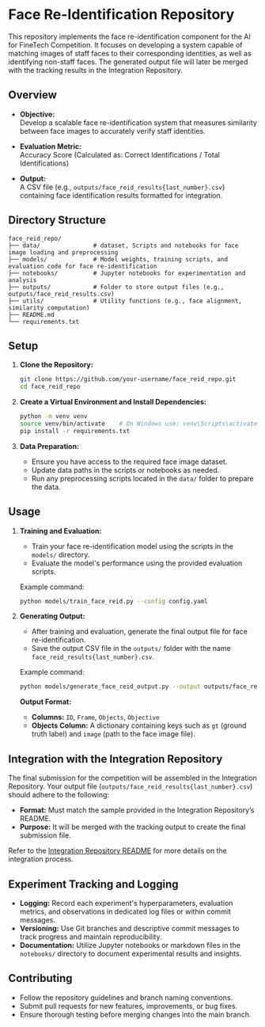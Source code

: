 # Face Re-Identification Repository

This repository implements the face re-identification component for the AI for FineTech Competition. It focuses on developing a system capable of matching images of staff faces to their corresponding identities, as well as identifying non-staff faces. The generated output file will later be merged with the tracking results in the Integration Repository.

## Overview

- **Objective:**  
  Develop a scalable face re-identification system that measures similarity between face images to accurately verify staff identities.
  
- **Evaluation Metric:**  
  Accuracy Score (Calculated as: Correct Identifications / Total Identifications)
  
- **Output:**  
  A CSV file (e.g., `outputs/face_reid_results{last_number}.csv`) containing face identification results formatted for integration.

## Directory Structure

```
face_reid_repo/
├── data/               # dataset, Scripts and notebooks for face image loading and preprocessing
├── models/             # Model weights, training scripts, and evaluation code for face re-identification
├── notebooks/          # Jupyter notebooks for experimentation and analysis
├── outputs/            # Folder to store output files (e.g., outputs/face_reid_results.csv)
├── utils/              # Utility functions (e.g., face alignment, similarity computation)
├── README.md           
└── requirements.txt   
```

## Setup

1. **Clone the Repository:**

   ```bash
   git clone https://github.com/your-username/face_reid_repo.git
   cd face_reid_repo
   ```

2. **Create a Virtual Environment and Install Dependencies:**

   ```bash
   python -m venv venv
   source venv/bin/activate    # On Windows use: venv\Scripts\activate
   pip install -r requirements.txt
   ```

3. **Data Preparation:**

   - Ensure you have access to the required face image dataset.
   - Update data paths in the scripts or notebooks as needed.
   - Run any preprocessing scripts located in the `data/` folder to prepare the data.

## Usage

1. **Training and Evaluation:**

   - Train your face re-identification model using the scripts in the `models/` directory.
   - Evaluate the model's performance using the provided evaluation scripts.

   Example command:
   ```bash
   python models/train_face_reid.py --config config.yaml
   ```

2. **Generating Output:**

   - After training and evaluation, generate the final output file for face re-identification.
   - Save the output CSV file in the `outputs/` folder with the name `face_reid_results{last_number}.csv`.

   Example command:
   ```bash
   python models/generate_face_reid_output.py --output outputs/face_reid_results.csv
   ```

   **Output Format:**
   - **Columns:** `ID`, `Frame`, `Objects`, `Objective`
   - **Objects Column:** A dictionary containing keys such as `gt` (ground truth label) and `image` (path to the face image file).

## Integration with the Integration Repository

The final submission for the competition will be assembled in the Integration Repository. Your output file (`outputs/face_reid_results{last_number}.csv`) should adhere to the following:
- **Format:** Must match the sample provided in the Integration Repository’s README.
- **Purpose:** It will be merged with the tracking output to create the final submission file.

Refer to the [Integration Repository README](https://github.com/InceptionISA/Integration) for more details on the integration process.

## Experiment Tracking and Logging

- **Logging:** Record each experiment's hyperparameters, evaluation metrics, and observations in dedicated log files or within commit messages.
- **Versioning:** Use Git branches and descriptive commit messages to track progress and maintain reproducibility.
- **Documentation:** Utilize Jupyter notebooks or markdown files in the `notebooks/` directory to document experimental results and insights.

## Contributing

- Follow the repository guidelines and branch naming conventions.
- Submit pull requests for new features, improvements, or bug fixes.
- Ensure thorough testing before merging changes into the main branch.


